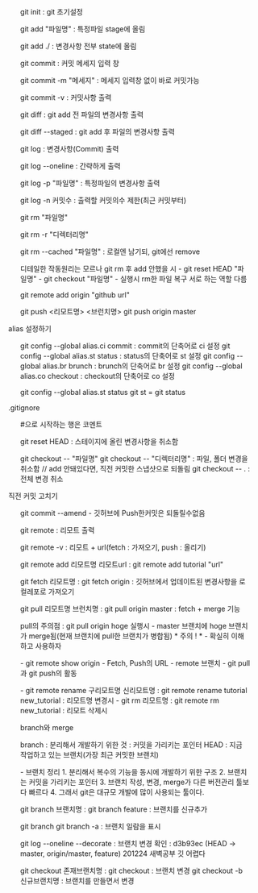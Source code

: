 <ol>
    <ul>
        git init            : git 초기설정
    </ul>
</ol>

<ol>
    <ul>
    git add "파일명"    : 특정파일 stage에 올림
    </ul>
    <ul>
    git add ./          : 변경사항 전부 state에 올림
    </ul>
</ol>

<ol>
    <ul>
    git commit              : 커밋 메세지 입력 창
    </ul>
    <ul>
    git commit -m "메세지"  : 메세지 입력창 없이 바로 커밋가능
    </ul>
    <ul>
    git commit -v           : 커밋사항 출력
    </ul>
</ol>
<ol>
    <ul>
    git diff        : git add 전 파일의 변경사항 출력
    </ul>
    <ul>
    git diff --staged : git add 후 파일의 변경사항 출력
    </ul>
</ol>

<ol>
    <ul>
    git log     : 변경사항(Commit) 출력
    </ul>
    <ul>
    git log --oneline : 간략하게 출력
    </ul>
    <ul>
    git log -p "파일명" : 특정파일의 변경사항 출력
    </ul>
    <ul>
    git log -n 커밋수   : 출력할 커밋의수 제한(최근 커밋부터)
    </ul>
</ol>

<ol>
    <ul>
    git rm "파일명"
    </ul>
    <ul>
    git rm -r "디렉터리명"
    </ul>
    <ul>
    git rm --cached "파일명" : 로컬엔 남기되, git에선 remove
    </ul>
    <ul>
    디테일한 작동원리는 모르나
    git rm 후 add 안했을 시
    - git reset HEAD "파일명"
    - git checkout "파일명"
    - 실행시 rm한 파일 복구 
    서로 하는 역할 다름
    </ul>
</ol>

<ol>
    <ul>
    git remote add origin "github url"
    </ul>
    <ul>
    git push <리모트명> <브런치명>
    git push origin master
    </ul>
</ol>

<ol>
    <p>alias 설정하기</p>
    <ul>
    git config --global alias.ci commit
    : commit의 단축어로 ci 설정
    git config --global alias.st status
    : status의 단축어로 st 설정
    git config --global alias.br brunch
    : brunch의 단축어로 br 설정
    git config --global alias.co checkout
    : checkout의 단축어로 co 설정
    </ul>
    <ul>
    git config --global alias.st status
    git st = git status
    </ul>
</ol>

<ol>
    <p>.gitignore</p>
    <ul>
        #으로 시작하는 행은 코멘트
    </ul>
</ol>

<ol>
    <ul>
        git reset HEAD
        : 스테이지에 올린 변경사항을 취소함
    </ul>
    <ul>
        git checkout -- "파일명"
        git checkout -- "디렉터리명"
        : 파일, 폴더 변경을 취소함
        // add 안돼있다면, 직전 커밋한 스냅샷으로 되돌림
        git checkout -- .
        : 전체 변경 취소
    </ul>
</ol>

<ol>   
    <p>직전 커밋 고치기</p>
    <ul>
        git commit --amend
        - 깃허브에 Push한커밋은 되돌릴수없음
    </ul>
</ol>

<ol>
    <ul>
        git remote
        : 리모트 출력
    </ul>
    <ul>
        git remote -v
        : 리모트 + url(fetch : 가져오기, push : 올리기)
    </ul>
    <ul>
        git remote add 리모트명 리모트url
        : git remote add tutorial "url"
    </ul>
</ol>

<ol>
    <ul>
        git fetch 리모트명
        : git fetch origin
        : 깃허브에서 업데이트된 변경사항을 로컬레포로 가져오기
    </ul>
</ol>
<ol>
    <ul>
        git pull 리모트명 브런치명
        : git pull origin master
        : fetch + merge 기능
    </ul>
    <ul>
        pull의 주의점
        : git pull origin hoge 실행시
        - master 브랜치에 hoge 브랜치가 merge됨(현재 브랜치에 pull한 브랜치가 병합됨) * 주의 ! *
        - 확실히 이해하고 사용하자
    </ul>
</ol>
<ol>
    <ul>
        - git remote show origin
        - Fetch, Push의 URL
        - remote 브랜치
        - git pull과 git push의 활동
    </ul>
</ol>
<ol>
    <ul>
        - git remote rename 구리모트명 신리모트명
        : git remote rename tutorial new_tutorial
        : 리모트명 변경시
        - git rm 리모트명
        : git remote rm new_tutorial
        : 리모트 삭제시
    </ul>
</ol>
<ol>
    <ul>
        branch와 merge
    </ul>
    <ul>
        branch
        : 분리해서 개발하기 위한 것
        : 커밋을 가리키는 포인터
        HEAD
        : 지금 작업하고 있는 브랜치(가장 최근 커밋한 브랜치)
    </ul>
    <ul>
        - 브랜치 정리
        1. 분리해서 복수의 기능을 동시에 개발하기 위한 구조
        2. 브랜치는 커밋을 가리키는 포인터
        3. 브랜치 작성, 변경, merge가 다른 버전관리 툴보다 빠르다
        4. 그래서 git은 대규모 개발에 많이 사용되는 툴이다.
    </ul>
</ol>
<ol>
    <ul>
        git branch 브랜치명
        : git  branch feature
        : 브랜치를 신규추가
    </ul>
    <ul>
        git branch
        git branch -a
        : 브랜치 일람을 표시
    </ul>
    <ul>
        git log --oneline --decorate
        : 브랜치 변경 확인
        : d3b93ec (HEAD -> master, origin/master, feature) 201224 새벽공부 깃 어렵다
    </ul>
</ol> 
<ol>
    <ul>
        git checkout 존재브랜치명
        : git checkout 
        : 브랜치 변경
        git checkout -b 신규브랜치명
        : 브랜치를 만들면서 변경
    </ul>
</ol>
